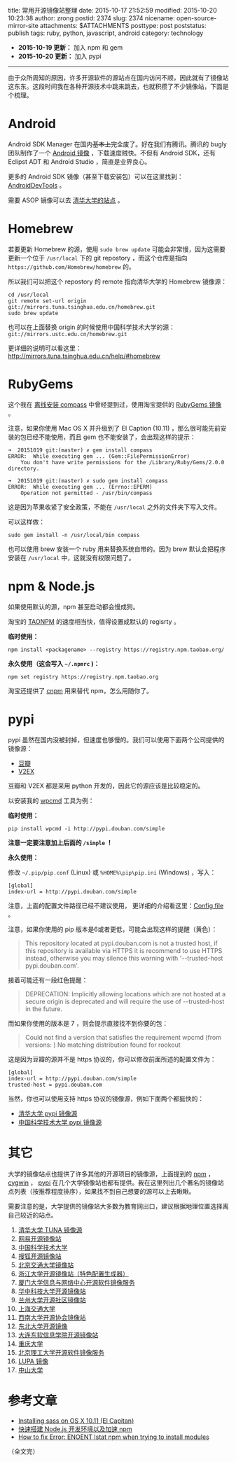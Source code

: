 title: 常用开源镜像站整理
date: 2015-10-17 21:52:59
modified: 2015-10-20 10:23:38
author: zrong
postid: 2374
slug: 2374
nicename: open-source-mirror-site
attachments: $ATTACHMENTS
posttype: post
poststatus: publish
tags: ruby, python, javascript, android
category: technology

- **2015-10-19 更新：** 加入 npm 和 gem
- **2015-10-20 更新：** 加入 pypi

----

由于众所周知的原因，许多开源软件的源站点在国内访问不顺，因此就有了镜像站这东东。这段时间我在各种开源技术中跳来跳去，也就积攒了不少镜像站，下面是个梳理。 <!--more-->

# Android

Android SDK Manager 在国内<del>基本上</del>完全废了。好在我们有腾讯。腾讯的 bugly 团队制作了一个 [Android 镜像][3] ，下载速度贼快。不但有 Android SDK，还有 Eclipst ADT 和 Android Studio ，简直是业界良心。

更多的 Android SDK 镜像（甚至下载安装包）可以在这里找到： [AndroidDevTools][1] 。

需要 ASOP 镜像可以去 [清华大学的站点][4] 。

# Homebrew

若要更新 Homebrew 的源，使用 `sudo brew update` 可能会非常慢，因为这需要更新一个位于 `/usr/local` 下的 git repostory ，而这个仓库是指向 `https://github.com/Homebrew/homebrew` 的。

所以我们可以把这个 repostory 的 remote 指向清华大学的 Homebrew 镜像源：

```shell
cd /usr/local
git remote set-url origin git://mirrors.tuna.tsinghua.edu.cn/homebrew.git
sudo brew update
```

也可以在上面替换 origin 的时候使用中国科学技术大学的源： `git://mirrors.ustc.edu.cn/homebrew.git`

更详细的说明可以看这里： <http://mirrors.tuna.tsinghua.edu.cn/help/#homebrew>

# RubyGems

这个我在 [离线安装 compass][5] 中曾经提到过，使用淘宝提供的 [RubyGems 镜像][6] 。

注意，如果你使用 Mac OS X 并升级到了 EI Caption (10.11) ，那么很可能先前安装的包已经不能使用，而且 gem 也不能安装了，会出现这样的提示：

```
➜  20151019 git:(master) ✗ gem install compass
ERROR:  While executing gem ... (Gem::FilePermissionError)
    You don't have write permissions for the /Library/Ruby/Gems/2.0.0 directory.

➜  20151019 git:(master) ✗ sudo gem install compass
ERROR:  While executing gem ... (Errno::EPERM)
    Operation not permitted - /usr/bin/compass
```

这是因为苹果收紧了安全政策，不能在 `/usr/local` 之外的文件夹下写入文件。

可以这样做：

```
sudo gem install -n /usr/local/bin compass
```

也可以使用 brew 安装一个 ruby 用来替换系统自带的。因为 brew 默认会把程序安装在 `/usr/local` 中，这就没有权限问题了。

# npm & Node.js

如果使用默认的源，npm 甚至启动都会慢成狗。

淘宝的 [TAONPM][27] 的速度相当快，值得设置成默认的 regisrty 。

**临时使用：**

```
npm install <packagename> --registry https://registry.npm.taobao.org/
```

**永久使用（这会写入 `~/.npmrc` )：**

```
npm set registry https://registry.npm.taobao.org
```

淘宝还提供了 [cnpm][28] 用来替代 npm，怎么用随你了。

# pypi

pypi 虽然在国内没被封掉，但速度也够慢的。我们可以使用下面两个公司提供的镜像源：

- [豆瓣][33]
- [V2EX][32]

豆瓣和 V2EX 都是采用 python 开发的，因此它的源应该是比较稳定的。

以安装我的 [wpcmd][29] 工具为例：

**临时使用：**

```
pip install wpcmd -i http://pypi.douban.com/simple
```

**注意一定要注意加上后面的 `/simple` ！**

**永久使用：**

修改 `~/.pip/pip.conf` (Linux) 或 `%HOME%\pip\pip.ini` (Windows) ，写入：


```
[global]
index-url = http://pypi.douban.com/simple
```

注意，上面的配置文件路径已经不建议使用， 更详细的介绍看这里：[Config file][30] 。

注意，如果你使用的 pip 版本是6或者更低，可能会出现这样的提醒（黄色）：

> This repository located at pypi.douban.com is not a trusted host, if this repository is available via HTTPS it is recommend to use HTTPS instead, otherwise you may silence this warning with '--trusted-host pypi.douban.com'.

接着可能还有一段红色提醒：

> DEPRECATION: Implicitly allowing locations which are not hosted at a secure origin is deprecated and will require the use of --trusted-host in the future.


而如果你使用的版本是 7 ，则会提示直接找不到你要的包：

> Could not find a version that satisfies the requirement wpcmd (from versions: )
> No matching distribution found for rookout

这是因为豆瓣的源并不是 https 协议的，你可以修改前面所述的配置文件为：

```
[global]
index-url = http://pypi.douban.com/simple
trusted-host = pypi.douban.com
```

当然，你也可以使用支持 https 协议的镜像源，例如下面两个都挺快的：

- [清华大学 pypi 镜像源][31]
- [中国科学技术大学 pypi 镜像源][34]

# 其它

大学的镜像站点也提供了许多其他的开源项目的镜像源，上面提到的 [npm][7] ， [cygwin][8] ， [pypi][9] 在几个大学镜像站也都有提供。我在这里列出几个著名的镜像站点列表（按推荐程度排序），如果找不到自己想要的源可以上去瞅瞅。

需要注意的是，大学提供的镜像站大多数为教育网出口，建议根据地理位置选择离自己较近的站点。

1. [清华大学 TUNA 镜像源][10]
1. [网易开源镜像站][11]
1. [中国科学技术大学][12]
1. [搜狐开源镜像站][15]
1. [北京交通大学镜像站][13]
1. [浙江大学开源镜像站（特色配置生成器）][16]
1. [厦门大学信息与网络中心开源软件镜像服务][17]
1. [华中科技大学开源镜像站][23]
1. [兰州大学开源社区镜像站][18]
1. [上海交通大学][19]
1. [西南大学开源协会镜像站][20]
1. [东北大学开源镜像][21]
1. [大连东软信息学院开源镜像站][22]
1. [重庆大学][26]
1. [北京理工大学开源软件镜像服务][24]
1. [LUPA 镜像][14]
1. [中山大学][25]

# 参考文章

- [Installing sass on OS X 10.11 (El Capitan) ][51]
- [快速搭建 Node.js 开发环境以及加速 npm][52]
- [How to fix Error: ENOENT lstat npm when trying to install modules][53]

（全文完）

[1]: http://www.androiddevtools.cn/
[2]: https://ruby.taobao.org/
[3]: http://android-mirror.bugly.qq.com:8080/include/usage.html
[4]: http://mirrors.tuna.tsinghua.edu.cn/help/#AOSP
[5]: http://zengrong.net/post/2353.htm
[6]: http://ruby.taobao.org/
[7]: http://mirrors.tuna.tsinghua.edu.cn/help/#npm
[8]: http://mirrors.ustc.edu.cn/cygwin/
[9]: http://mirrors.tuna.tsinghua.edu.cn/help/#pypi
[10]: http://mirrors.tuna.tsinghua.edu.cn/
[11]: http://mirrors.163.com/
[12]: http://mirrors.ustc.edu.cn/
[13]: http://mirror.bjtu.edu.cn/cn/
[14]: http://mirror.lupaworld.com/
[15]: http://mirrors.sohu.com/
[16]: http://mirrors.zju.edu.cn/
[17]: http://mirrors.xmu.edu.cn/
[18]: http://mirror.lzu.edu.cn/
[19]: http://ftp.sjtu.edu.cn/
[20]: http://mirrors.swu.edu.cn/
[21]: http://mirror.neu.edu.cn/
[22]: http://mirrors.neusoft.edu.cn/
[23]: http://mirrors.hust.edu.cn/
[24]: http://mirror.bit.edu.cn/web/
[25]: http://mirror.sysu.edu.cn/
[26]: http://mirrors.cqu.edu.cn/
[27]: https://npm.taobao.org/
[28]: https://github.com/cnpm/cnpm
[29]: http://zengrong.net/wpcmd
[30]: https://pip.pypa.io/en/latest/user_guide/#config-file
[31]: https://wiki.tuna.tsinghua.edu.cn/MirrorUsage/pypi
[32]: http://pypi.v2ex.com/simple
[33]: http://pypi.douban.com/simple
[34]: https://mirrors.ustc.edu.cn/pypi/web/simple/

[51]: https://github.com/sass/sass/issues/1768
[52]: https://cnodejs.org/topic/5338c5db7cbade005b023c98
[53]: https://alicoding.com/how-to-fix-error-enoent-lstat-npm-when-trying-to-install-modules/

